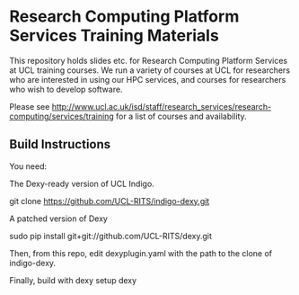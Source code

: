 Research Computing Platform Services Training Materials
=====================

This repository holds slides etc. for Research Computing Platform Services at
UCL training courses.  We run a variety of courses at UCL for researchers who
are interested in using our HPC services, and courses for researchers who wish
to develop software.

Please see
http://www.ucl.ac.uk/isd/staff/research_services/research-computing/services/training
for a list of courses and availability.

Build Instructions
------------------

You need:

The Dexy-ready version of UCL Indigo.

git clone https://github.com/UCL-RITS/indigo-dexy.git

A patched version of Dexy

sudo pip install git+git://github.com/UCL-RITS/dexy.git

Then, from this repo, edit dexyplugin.yaml with the path to the 
clone of indigo-dexy.

Finally, build with
dexy setup
dexy
